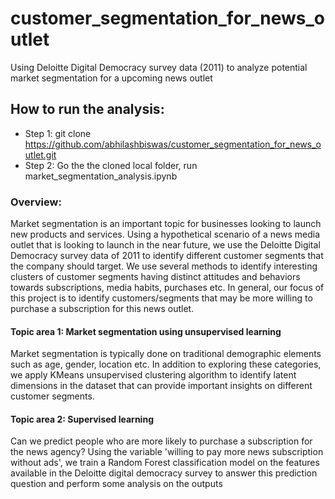 # customer_segmentation_for_news_outlet
Using Deloitte Digital Democracy survey data (2011) to analyze potential market segmentation for a upcoming news outlet

## How to run the analysis:

- Step 1: git clone https://github.com/abhilashbiswas/customer_segmentation_for_news_outlet.git
- Step 2: Go the the cloned local folder, run market_segmentation_analysis.ipynb

### Overview:

Market segmentation is an important topic for businesses looking to launch new products and services. Using a hypothetical scenario of a news media outlet that is looking to launch in the near future, we use the Deloitte Digital Democracy survey data of 2011 to identify different customer segments that the company should target. We use several methods to identify interesting clusters of customer segments having distinct attitudes and behaviors towards subscriptions, media habits, purchases etc. In general, our focus of this project is to identify customers/segments that may be more willing to purchase a subscription for this news outlet.

#### Topic area 1: Market segmentation using unsupervised learning
Market segmentation is typically done on traditional demographic elements such as age, gender, location etc. In addition to exploring these categories, we apply KMeans unsupervised clustering algorithm to identify latent dimensions in the dataset that can provide important insights on different customer segments. 

#### Topic area 2: Supervised learning
Can we predict people who are more likely to purchase a subscription for the news agency? Using the variable 'willing to pay more news subscription without ads', we train a Random Forest classification model on the features available in the Deloitte digital democracy survey to answer this prediction question and perform some analysis on the outputs
